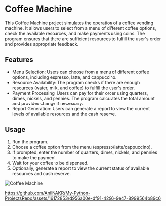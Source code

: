 # Coffee Machine
This Coffee Machine project simulates the operation of a coffee vending machine. It allows users to select from a menu of different coffee options, check the available resources, and make payments using coins. The program ensures that there are sufficient resources to fulfill the user's order and provides appropriate feedback.

## Features
* Menu Selection: Users can choose from a menu of different coffee options, including espresso, latte, and cappuccino.
* Resource Availability: The program checks if there are enough resources (water, milk, and coffee) to fulfill the user's order.
* Payment Processing: Users can pay for their order using quarters, dimes, nickels, and pennies. The program calculates the total amount and provides change if necessary.
* Report Generation: Users can generate a report to view the current levels of available resources and the cash reserve.

## Usage
1) Run the program.
2) Choose a coffee option from the menu (espresso/latte/cappuccino).
3) If prompted, enter the number of quarters, dimes, nickels, and pennies to make the payment.
4) Wait for your coffee to be dispensed.
5) Optionally, generate a report to view the current status of available resources and cash reserve.

![Coffee Machine](https://github.com/AnilNAKR/My-Python-ProjectsRepo/assets/16172853/66eba887-b37b-4df4-8ec9-de99f2da54c6)


https://github.com/AnilNAKR/My-Python-ProjectsRepo/assets/16172853/d956a00e-df91-4296-9e47-8999564b89c6

